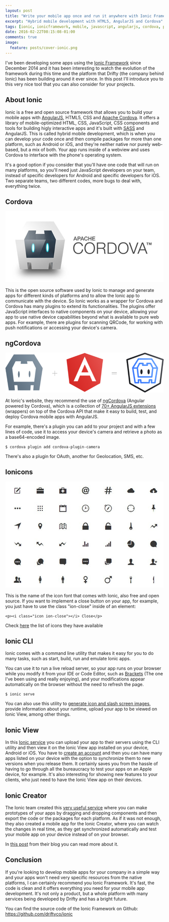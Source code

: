 ```yaml
---
layout: post
title: "Write your mobile app once and run it anywhere with Ionic Framework"
excerpt: "Hybrid mobile development with HTML5, AngularJS and Cordova"
tags: [ionic, ionicframework, mobile, javascript, angularjs, cordova, phonegap, html, css, sass]
date: 2016-02-22T08:15:08-01:00
comments: true
image:
  feature: posts/cover-ionic.png
---
```


I've been developing some apps using the [Ionic Framework](http://ionicframework.com/) since December 2014 and it has been interesting to watch the evolution of the framework during this time and the platform that Drifty (the company behind Ionic) has been building around it ever since. In this post I'll introduce you to this very nice tool that you can also consider for your projects.

About Ionic
-----------

Ionic is a free and open source framework that allows you to build your mobile apps with [AngularJS](https://angularjs.org/), HTML5, CSS and [Apache Cordova](https://cordova.apache.org/). It offers a library of mobile-optimized HTML, CSS, JavaScript, CSS components and tools for building higly interactive apps and it's built with [SASS](http://sass-lang.com/) and AngularJS. This is called hybrid mobile development, which is when you can develop your code once and then compile packages for more than one platform, such as Android or iOS, and they're neither native nor purely web-based, but a mix of both. Your app runs inside of a webview and uses Cordova to interface with the phone's operating system.

It's a good option if you consider that you'll have one code that will run on many platforms, so you'll need just JavaScript developers on your team, instead of specific developers for Android and specific developers for iOS. Two separate teams, two different codes, more bugs to deal with, everything twice.

Cordova
-------

![alt text](/images/posts/cordova.jpg "Cordova")

This is the open source software used by Ionic to manage and generate apps for different kinds of platforms and to allow the Ionic app to communicate with the device. So Ionic works as a wrapper for Cordova and Cordova has many plugins to extend its functionalities. The plugins offer JavaScript interfaces to native components on your device, allowing your app to use native device capabilities beyond what is available to pure web apps. For example, there are plugins for scanning QRCode, for working with push notifications or accessing your device's camera.

ngCordova
---------

![alt text](/images/posts/ngcordova.png "ngCordova")

At Ionic's website, they recommend the use of [ngCordova](http://ngcordova.com/) (Angular powered by Cordova), which is a collection of [70+ AngularJS extensions](http://ngcordova.com/docs/plugins/) (wrappers) on top of the Cordova API that make it easy to build, test, and deploy Cordova mobile apps with AngularJS. 

For example, there's a plugin you can add to your project and with a few lines of code, use it to access your device's camera and retrieve a photo as a base64-encoded image. 

```
$ cordova plugin add cordova-plugin-camera
```

There's also a plugin for OAuth, another for Geolocation, SMS, etc.

Ionicons
--------

![alt text](/images/posts/ionicons.jpg "Ionicons")

This is the name of the icon font that comes with Ionic, also free and open source. If you want to implement a close button on your app, for example, you just have to use the class "ion-close" inside of an element:

```
<p><i class="icon ion-close"></i> Close</p>
```

Check [here](http://ionicons.com/) the list of icons they have available

Ionic CLI
---------

Ionic comes with a command line utility that makes it easy for you to do many tasks, such as start, build, run and emulate Ionic apps. 

You can use it to run a live reload server, so your app runs on your browser while you modify it from your IDE or Code Editor, such as [Brackets](http://brackets.io/) (The one I've been using and really enjoying), and your modifications appear automatically on the browser without the need to refresh the page.

```
$ ionic serve
```

You can also use this utility to [generate icon and slash screen images](http://ionicframework.com/docs/cli/icon-splashscreen.html), provide information about your runtime, upload your app to be viewed on Ionic View, among other things.

Ionic View
----------

In this [Ionic service](http://ionicframework.com/docs/cli/uploading_viewing.html) you can upload your app to their servers using the CLI utility and then view it on the Ionic View app installed on your device, Android or iOS. You have to [create an account](http://apps.ionic.io/signup) and then you can have many apps listed on your device with the option to synchronize them to new versions when you release them. It certainly saves you from the hassle of having to go through all the bureaucracy to test your apps on an Apple device, for example. It's also interesting for showing new features to your clients, who just need to have the Ionic View app on their devices.

Ionic Creator
-------------

The Ionic team created this [very useful service](http://ionic.io/products/creator) where you can make prototypes of your apps by dragging and dropping components and then export the code or the packages for each platform. As if it was not enough, they also created a mobile app for the Ionic Creator, where you can watch the changes in real time, as they get synchronized automatically and test your mobile app on your device instead of on your browser. 

In [this post](http://blog.ionic.io/announcing-the-new-ionic-creator/) from their blog you can read more about it.

Conclusion
----------

If you're looking to develop mobile apps for your company in a simple way and your apps won't need very specific resources from the native platforms, I can certainly recommend you Ionic Framework. It's fast, the code is clean and it offers everything you need for your mobile app development. It's not only a product, but a whole platform with many services being developed by Drifty and has a bright future.

You can find the source code of the Ionic Framework on Github:
https://github.com/driftyco/ionic

